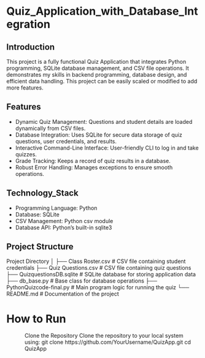 # Quiz_Application_with_Database_Integration
## Introduction
  This project is a fully functional Quiz Application that integrates Python programming, SQLite database management, and CSV file operations. It demonstrates my skills in backend programming, database design, and efficient data handling. This project can be easily scaled or modified to add more features.
## Features
  <ul>
  <li>Dynamic Quiz Management: Questions and student details are loaded dynamically from CSV files.</li>
  <li>Database Integration: Uses SQLite for secure data storage of quiz questions, user credentials, and results.</li>
  <li>Interactive Command-Line Interface: User-friendly CLI to log in and take quizzes.</li>
  <li>Grade Tracking: Keeps a record of quiz results in a database.</li>
  <li>Robust Error Handling: Manages exceptions to ensure smooth operations.</li>
  </ul>
  
## Technology_Stack
  <ul>
  <li>Programming Language: Python</li>
  <li>Database: SQLite</li>
  <li>CSV Management: Python csv module</li>
  <li>Database API: Python’s built-in sqlite3</li>
  </ul>

## Project Structure
  Project Directory
  │
  ├── Class Roster.csv            # CSV file containing student credentials
  ├── Quiz Questions.csv          # CSV file containing quiz questions
  ├── QuizquestionsDB.sqlite      # SQLite database for storing application data
  ├── db_base.py                  # Base class for database operations
  ├── PythonQuizcode-final.py     # Main program logic for running the quiz
  └── README.md                   # Documentation of the project
# How to Run
<ul>
<ol>Clone the Repository
Clone the repository to your local system using:
 <a> git clone https://github.com/YourUsername/QuizApp.git
  cd QuizApp</a>
</ol>
</ul>
